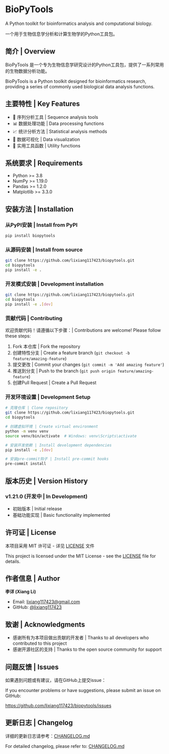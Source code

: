 # BioPyTools

A Python toolkit for bioinformatics analysis and computational biology.

一个用于生物信息学分析和计算生物学的Python工具包。

## 简介 | Overview

BioPyTools 是一个专为生物信息学研究设计的Python工具包，提供了一系列常用的生物数据分析功能。

BioPyTools is a Python toolkit designed for bioinformatics research, providing a series of commonly used biological data analysis functions.

## 主要特性 | Key Features

- 🧬 序列分析工具 | Sequence analysis tools
- 📊 数据处理功能 | Data processing functions  
- 📈 统计分析方法 | Statistical analysis methods
- 🎨 数据可视化 | Data visualization
- 🔧 实用工具函数 | Utility functions

## 系统要求 | Requirements

- Python >= 3.8
- NumPy >= 1.19.0
- Pandas >= 1.2.0
- Matplotlib >= 3.3.0

## 安装方法 | Installation

### 从PyPI安装 | Install from PyPI

```bash
pip install biopytools
```

### 从源码安装 | Install from source

```bash
git clone https://github.com/lixiang117423/biopytools.git
cd biopytools
pip install -e .
```

### 开发模式安装 | Development installation

```bash
git clone https://github.com/lixiang117423/biopytools.git
cd biopytools
pip install -e .[dev]
```

### 贡献代码 | Contributing

欢迎贡献代码！请遵循以下步骤：| Contributions are welcome! Please follow these steps:

1. Fork 本仓库 | Fork the repository
2. 创建特性分支 | Create a feature branch (`git checkout -b feature/amazing-feature`)
3. 提交更改 | Commit your changes (`git commit -m 'Add amazing feature'`)
4. 推送到分支 | Push to the branch (`git push origin feature/amazing-feature`)
5. 创建Pull Request | Create a Pull Request

### 开发环境设置 | Development Setup

```bash
# 克隆仓库 | Clone repository
git clone https://github.com/lixiang117423/biopytools.git
cd biopytools

# 创建虚拟环境 | Create virtual environment
python -m venv venv
source venv/bin/activate  # Windows: venv\Scripts\activate

# 安装开发依赖 | Install development dependencies
pip install -e .[dev]

# 安装pre-commit钩子 | Install pre-commit hooks
pre-commit install
```

## 版本历史 | Version History

### v1.21.0 (开发中 | In Development)
- 初始版本 | Initial release
- 基础功能实现 | Basic functionality implemented

## 许可证 | License

本项目采用 MIT 许可证 - 详见 [LICENSE](LICENSE) 文件

This project is licensed under the MIT License - see the [LICENSE](LICENSE) file for details.

## 作者信息 | Author

**李详 (Xiang Li)**
- Email: lixiang117423@gmail.com
- GitHub: [@lixiang117423](https://github.com/lixiang117423)

## 致谢 | Acknowledgments

- 感谢所有为本项目做出贡献的开发者 | Thanks to all developers who contributed to this project
- 感谢开源社区的支持 | Thanks to the open source community for support

## 问题反馈 | Issues

如果遇到问题或有建议，请在GitHub上提交issue：

If you encounter problems or have suggestions, please submit an issue on GitHub:

https://github.com/lixiang117423/biopytools/issues

## 更新日志 | Changelog

详细的更新日志请参考：[CHANGELOG.md](CHANGELOG.md)

For detailed changelog, please refer to: [CHANGELOG.md](CHANGELOG.md)